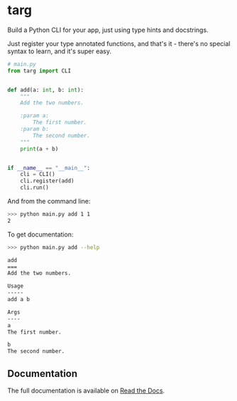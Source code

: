 # targ

Build a Python CLI for your app, just using type hints and docstrings.

Just register your type annotated functions, and that's it - there's no special
syntax to learn, and it's super easy.

```python
# main.py
from targ import CLI


def add(a: int, b: int):
    """
    Add the two numbers.

    :param a:
        The first number.
    :param b:
        The second number.
    """
    print(a + b)


if __name__ == "__main__":
    cli = CLI()
    cli.register(add)
    cli.run()

```

And from the command line:

```bash
>>> python main.py add 1 1
2
```

To get documentation:

```bash
>>> python main.py add --help

add
===
Add the two numbers.

Usage
-----
add a b

Args
----
a
The first number.

b
The second number.

```

## Documentation

The full documentation is available on [Read the Docs](https://targ.readthedocs.io/en/latest/index.html).
